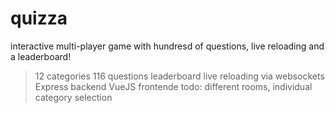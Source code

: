 # quizza

interactive multi-player game with hundresd of questions, live reloading and a leaderboard!

> 12 categories
> 116 questions
> leaderboard
> live reloading via websockets
> Express backend
> VueJS frontende
> todo: different rooms, individual category selection
